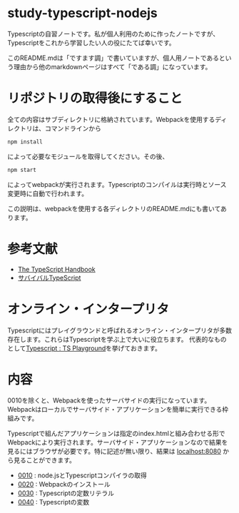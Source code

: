 # study-typescript-nodejs
Typescriptの自習ノートです。私が個人利用のために作ったノートですが、Typescriptをこれから学習したい人の役にたてば幸いです。

このREADME.mdは「ですます調」で書いていますが、個人用ノートであるという理由から他のmarkdownページはすべて「である調」になっています。

# リポジトリの取得後にすること

全ての内容はサブディレクトリに格納されています。Webpackを使用するディレクトリは、コマンドラインから

```sh
npm install
```
によって必要なモジュールを取得してください。その後、

```sh
npm start
```
によってwebpackが実行されます。Typescriptのコンパイルは実行時とソース変更時に自動で行われます。

この説明は、webpackを使用する各ディレクトリのREADME.mdにも書いてあります。
# 参考文献
- [The TypeScript Handbook](https://www.typescriptlang.org/docs/handbook/intro.html)
- [サバイバルTypeScript](https://typescriptbook.jp/)

# オンライン・インタープリタ
Typescriptにはプレイグラウンドと呼ばれるオンライン・インタープリタが多数存在します。これらはTypescriptを学ぶ上で大いに役立ちます。
代表的なものとして[Typescript : TS Playground](https://www.typescriptlang.org/play/?#code/DYUwLgBA9hC8EG8BQFUEMBcEBEAzKU2ANCqgEZYCMATCahAMZbZloBO2SAvgNxKiQGfARAAmfABQJGRMRC5xEETDlYAvYhAoRKABkryAlHwZQAdgGcooAHTAoAcwkNjSU5esg7jiaONA)を挙げておきます。
# 内容

0010を除くと、Webpackを使ったサーバサイドの実行になっています。Webpackはローカルでサーバサイド・アプリケーションを簡単に実行できる枠組みです。

Typescriptで組んだアプリケーションは指定のindex.htmlと組み合わせる形でWebpackにより実行されます。サーバサイド・アプリケーションなので結果を見るにはブラウザが必要です。特に記述が無い限り、結果は [localhost:8080](http://localhost:8080) から見ることができます。

- [0010](0010_install_nodejs/README.md) : node.jsとTypescriptコンパイラの取得
- [0020](0020_install_webpack/README.md) : Webpackのインストール
- [0030](0030_literal/README.md) : Typescriptの定数リテラル
- [0040](0040_variable/README.md) : Typescriptの変数
